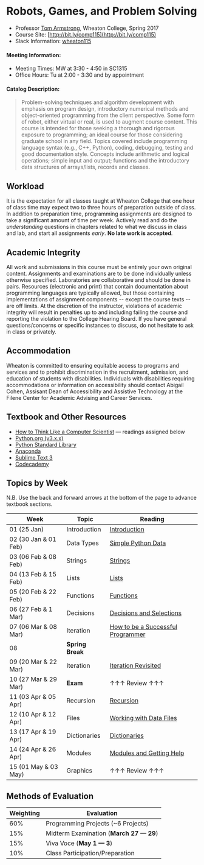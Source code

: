 # Robots, Games, and Problem Solving

* Professor [Tom Armstrong](http://tarmstro.github.io/), Wheaton College, Spring 2017
* Course Site: [http://bit.ly/comp115](http://bit.ly/comp115)
* Slack Information: [wheaton115](https://wheaton115.slack.com/signup)

#### Meeting Information:

* Meeting Times: MW at 3:30 - 4:50 in SC1315
* Office Hours: Tu at 2:00 - 3:30 and by appointment

#### Catalog Description:

> Problem-solving techniques and algorithm development with emphasis on program design, introductory numerical methods and object-oriented programming from the client perspective. Some form of robot, either virtual or real, is used to augment course content. This course is intended for those seeking a thorough and rigorous exposure to programming; an ideal course for those considering graduate school in any field. Topics covered include programming language syntax (e.g., C++, Python), coding, debugging, testing and good documentation style. Concepts include arithmetic and logical operations; simple input and output; functions and the introductory data structures of arrays/lists, records and classes.

## Workload

It is the expectation for all classes taught at Wheaton College that one hour of class time may expect two to three hours of preparation outside of class.  In addition to preparation time, programming assignments are designed to take a significant amount of time per week.  Actively read and do the _understanding_ questions in chapters related to what we discuss in class and lab, and start all assignments _early_. **No late work is accepted**.

## Academic Integrity

All work and submissions in this course must be entirely your own original content.  Assignments and examinations are to be done individually unless otherwise specified.  Laboratories are collaborative and should be done in pairs.  Resources (electronic and print) that contain documentation about programming languages are typically allowed, but those containing implementations of assignment components -- except the course texts -- are off limits.  At the discretion of the instructor, violations of academic integrity will result in penalties up to and including failing the course and reporting the violation to the College Hearing Board. If you have general questions/concerns or specific instances to discuss, do not hesitate to ask in class or privately.

## Accommodation

Wheaton is committed to ensuring equitable access to programs and services and to prohibit discrimination in the recruitment, admission, and education of students with disabilities. Individuals with disabilities requiring accommodations or information on accessibility should contact Abigail Cohen, Assisant Dean of Accessibility and Assistive Technology at the Filene Center for Academic Advising and Career Services.

## Textbook and Other Resources

* [How to Think Like a Computer Scientist](http://interactivepython.org/runestone/static/thinkcspy/index.html) &mdash; readings assigned below
* [Python.org (v3.x.x)](https://docs.python.org/3/)
* [Python Standard Library](https://docs.python.org/3/library/index.html)
* [Anaconda](http://continuum.io/downloads)
* [Sublime Text 3](http://www.sublimetext.com/3)
* [Codecademy](http://www.codecademy.com/)

## Topics by Week

N.B. Use the back and forward arrows at the bottom of the page to advance textbook sections.

Week  | Topic | Reading
------------- | ------------- | -------------
01 (25 Jan) | Introduction | [Introduction](http://interactivepython.org/runestone/static/thinkcspy/GeneralIntro/intro-TheWayoftheProgram.html)
02 (30 Jan & 01 Feb) | Data Types | [Simple Python Data](http://interactivepython.org/runestone/static/thinkcspy/SimplePythonData/intro-VariablesExpressionsandStatements.html)
03 (06 Feb & 08 Feb) | Strings | [Strings](http://interactivepython.org/runestone/static/thinkcspy/Strings/StringsRevisited.html)
04 (13 Feb & 15 Feb) | Lists | [Lists](http://interactivepython.org/runestone/static/thinkcspy/Lists/intro-Lists.html)
05 (20 Feb & 22 Feb)| Functions | [Functions](http://interactivepython.org/runestone/static/thinkcspy/Functions/functions.html)
06 (27 Feb & 1 Mar) | Decisions | [Decisions and Selections](http://interactivepython.org/runestone/static/thinkcspy/Selection/BooleanValuesandBooleanExpressions.html)
07 (06 Mar & 08 Mar) | Iteration | [How to be a Successful Programmer](http://interactivepython.org/runestone/static/thinkcspy/Debugging/intro-HowtobeaSuccessfulProgrammer.html)
08 | **Spring Break** |
09 (20 Mar & 22 Mar) | Iteration | [Iteration Revisited](http://interactivepython.org/runestone/static/thinkcspy/MoreAboutIteration/intro-IterationRevisited.html)
10 (27 Mar & 29 Mar) | **Exam** | &#8593;&#8593;&#8593; Review &#8593;&#8593;&#8593;
11 (03 Apr & 05 Apr) | Recursion | [Recursion](http://interactivepython.org/runestone/static/thinkcspy/Recursion/WhatIsRecursion.html)
12 (10 Apr & 12 Apr) | Files | [Working with Data Files](http://interactivepython.org/runestone/static/thinkcspy/Files/intro-WorkingwithDataFiles.html)
13 (17 Apr & 19 Apr) | Dictionaries | [Dictionaries](http://interactivepython.org/runestone/static/thinkcspy/Dictionaries/intro-Dictionaries.html)
14 (24 Apr & 26 Apr) | Modules | [Modules and Getting Help](http://interactivepython.org/runestone/static/thinkcspy/PythonModules/modules.html)
15 (01 May & 03 May) | Graphics | &#8593;&#8593;&#8593; Review &#8593;&#8593;&#8593;

## Methods of Evaluation

Weighting  | Evaluation
------------- | ------------- 
60% | Programming Projects (~6 Projects)
15% | Midterm Examination (**March 27 &#8212; 29**)
15% | Viva Voce (**May 1 &#8212; 3**)
10% | Class Participation/Preparation
